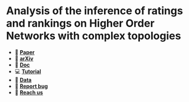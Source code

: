 # Analysis of the inference of ratings and rankings on Higher Order Networks with complex topologies

* :page_facing_up: **[Paper]()** 
* :page_facing_up: **[arXiv](https://arxiv.org/abs/2411.02434)** 
* :paperclip: **[Doc](https://github.com/jipphysics/hon-ranking/blob/main/doc/doc.md)**
* :computer: **[Tutorial](https://github.com/jipphysics/hon-ranking/blob/main/tutorial/tutorial.md)** 
* :floppy_disk: **[Data](https://github.com/jipphysics/hon-ranking/blob/main/data/data.md)** 
* :bug: **[Report bug](https://github.com/jipphysics/hon-ranking/issues)** 
* :email: **[Reach us](juan.perotti@unc.edu.ar)**
